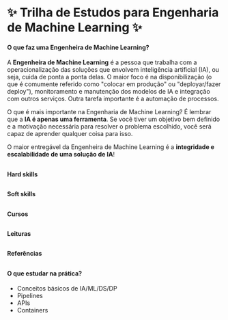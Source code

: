 # ✨ Trilha de Estudos para Engenharia de Machine Learning ✨

 <div>
  
#### O que faz uma Engenheira de Machine Learning?
 
A **Engenheira de Machine Learning** é a pessoa que trabalha com a operacionalização das soluções que envolvem inteligência artificial (IA), ou seja, cuida de ponta a ponta delas. O maior foco é na disponibilização (o que é comumente referido como "colocar em produção" ou "deployar/fazer deploy"), monitoramento e manutenção dos modelos de IA e integração com outros serviços. Outra tarefa importante é a automação de processos. 
 
O que é mais importante na Engenharia de Machine Learning? É lembrar que a **IA é apenas uma ferramenta**. Se você tiver um objetivo bem definido e a motivação necessária para resolver o problema escolhido, você será capaz de aprender qualquer coisa para isso.
 
O maior entregável da Engenheira de Machine Learning é a **integridade e escalabilidade de uma solução de IA**!
  
##
 
#### Hard skills
  
##
 
#### Soft skills
  
##
 
#### Cursos
  
##
 
#### Leituras
  
##
 
#### Referências
  
##
 
#### O que estudar na prática?

- Conceitos básicos de IA/ML/DS/DP
- Pipelines
- APIs
- Containers


 
 </div>
 
 
